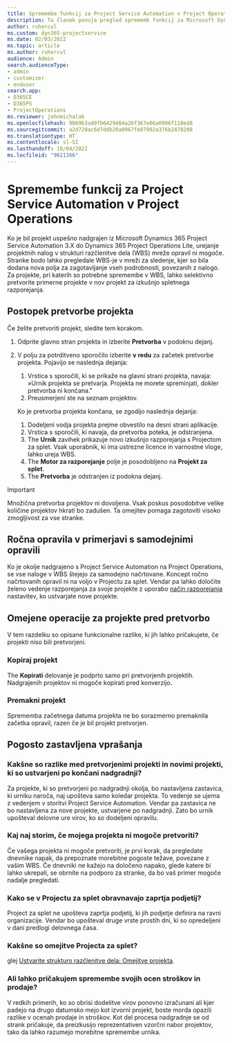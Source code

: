 ```yaml
---
title: Spremembe funkcij za Project Service Automation v Project Operations
description: Ta članek ponuja pregled sprememb funkcij za Microsoft Dynamics 365 Project Service Automation do Dynamics 365 Project Operations.
author: ruhercul
ms.custom: dyn365-projectservice
ms.date: 02/03/2022
ms.topic: article
ms.author: ruhercul
audience: Admin
search.audienceType:
- admin
- customizer
- enduser
search.app:
- D365CE
- D365PS
- ProjectOperations
ms.reviewer: johnmichalak
ms.openlocfilehash: 9869b3ad0fb6429484a26f367e06a0996f110ed8
ms.sourcegitcommit: a2d720ac6d7ddb20a0967fe87992a376b2478208
ms.translationtype: HT
ms.contentlocale: sl-SI
ms.lasthandoff: 10/04/2022
ms.locfileid: "9621366"
---
```

# <a name="feature-changes-for-project-service-automation-to-project-operations"></a>Spremembe funkcij za Project Service Automation v Project Operations

Ko je bil projekt uspešno nadgrajen iz Microsoft Dynamics 365 Project Service Automation 3.X do Dynamics 365 Project Operations Lite, urejanje projektnih nalog v strukturi razčlenitve dela (WBS) mreže opravil ni mogoče. Stranke bodo lahko pregledale WBS-je v mreži za sledenje, kjer so bila dodana nova polja za zagotavljanje vseh podrobnosti, povezanih z nalogo. Za projekte, pri katerih so potrebne spremembe v WBS, lahko selektivno pretvorite primerne projekte v nov projekt za izkušnjo spletnega razporejanja.

## <a name="project-conversion-process"></a>Postopek pretvorbe projekta

Če želite pretvoriti projekt, sledite tem korakom.

1. Odprite glavno stran projekta in izberite **Pretvorba** v podoknu dejanj.
1. V polju za potrditveno sporočilo izberite **v redu** za začetek pretvorbe projekta. Pojavijo se naslednja dejanja:

    1. Vrstica s sporočili, ki se prikaže na glavni strani projekta, navaja: »Urnik projekta se pretvarja. Projekta ne morete spreminjati, dokler pretvorba ni končana."
    1. Preusmerjeni ste na seznam projektov.

    Ko je pretvorba projekta končana, se zgodijo naslednja dejanja:

    1. Dodeljeni vodja projekta prejme obvestilo na desni strani aplikacije.
    1. Vrstica s sporočili, ki navaja, da pretvorba poteka, je odstranjena.
    1. The **Urnik** zavihek prikazuje novo izkušnjo razporejanja s Projectom za splet. Vsak uporabnik, ki ima ustrezne licence in varnostne vloge, lahko ureja WBS.
    1. The **Motor za razporejanje** polje je posodobljeno na **Projekt za splet**.
    1. The **Pretvorba** je odstranjen iz podokna dejanj.

> [!IMPORTANT]
> Množična pretvorba projektov ni dovoljena. Vsak poskus posodobitve velike količine projektov hkrati bo zadušen. Ta omejitev pomaga zagotoviti visoko zmogljivost za vse stranke.

## <a name="manual-tasks-vs-automatic-tasks"></a>Ročna opravila v primerjavi s samodejnimi opravili

Ko je okolje nadgrajeno s Project Service Automation na Project Operations, se vse naloge v WBS štejejo za samodejno načrtovane. Koncept ročno načrtovanih opravil ni na voljo v Projectu za splet. Vendar pa lahko določite želeno vedenje razporejanja za svoje projekte z uporabo [način razporejanja](/project-management/scheduling-modes.md) nastavitev, ko ustvarjate nove projekte.

## <a name="restricted-operations-for-pre-conversion-projects"></a>Omejene operacije za projekte pred pretvorbo

V tem razdelku so opisane funkcionalne razlike, ki jih lahko pričakujete, če projekti niso bili pretvorjeni.

### <a name="copy-project"></a>Kopiraj projekt

The **Kopirati** delovanje je podprto samo pri pretvorjenih projektih. Nadgrajenih projektov ni mogoče kopirati pred konverzijo.

### <a name="move-project"></a>Premakni projekt

Sprememba začetnega datuma projekta ne bo sorazmerno premaknila začetka opravil, razen če je bil projekt pretvorjen.

## <a name="frequently-asked-questions"></a>Pogosto zastavljena vprašanja

### <a name="what-are-the-differences-between-converted-projects-and-new-projects-that-are-created-after-the-upgrade-has-been-completed"></a>Kakšne so razlike med pretvorjenimi projekti in novimi projekti, ki so ustvarjeni po končani nadgradnji?

Za projekte, ki so pretvorjeni po nadgradnji okolja, bo nastavljena zastavica, ki urniku naroča, naj upošteva samo koledar projekta. To vedenje se ujema z vedenjem v storitvi Project Service Automation. Vendar pa zastavica ne bo nastavljena za nove projekte, ustvarjene po nadgradnji. Zato bo urnik upošteval delovne ure virov, ko so dodeljeni opravilu.

### <a name="what-should-i-do-if-my-project-fails-to-be-converted"></a>Kaj naj storim, če mojega projekta ni mogoče pretvoriti?

Če vašega projekta ni mogoče pretvoriti, je prvi korak, da pregledate dnevnike napak, da prepoznate morebitne pogoste težave, povezane z vašim WBS. Če dnevniki ne kažejo na določeno napako, glede katere bi lahko ukrepali, se obrnite na podporo za stranke, da bo vaš primer mogoče nadalje pregledati.

### <a name="how-are-business-closures-handled-in-project-for-the-web"></a>Kako se v Projectu za splet obravnavajo zaprtja podjetij?

Project za splet ne upošteva zaprtja podjetij, ki jih podjetje definira na ravni organizacije. Vendar bo upošteval druge vrste prostih dni, ki so opredeljeni v dani predlogi delovnega časa.

### <a name="what-are-the-limitations-of-project-for-the-web"></a>Kakšne so omejitve Projecta za splet?

glej [Ustvarite strukturo razčlenitve dela: Omejitve projekta](/project-management/create-wbs#project-limitations.md).

### <a name="can-i-expect-changes-to-my-cost-and-sales-estimates"></a>Ali lahko pričakujem spremembe svojih ocen stroškov in prodaje?

V redkih primerih, ko so obrisi dodelitve virov ponovno izračunani ali kjer padejo na drugo datumsko mejo kot izvorni projekt, boste morda opazili razlike v ocenah prodaje in stroškov. Kot del procesa nadgradnje se od strank pričakuje, da preizkusijo reprezentativen vzorčni nabor projektov, tako da lahko razumejo morebitne spremembe urnika.
